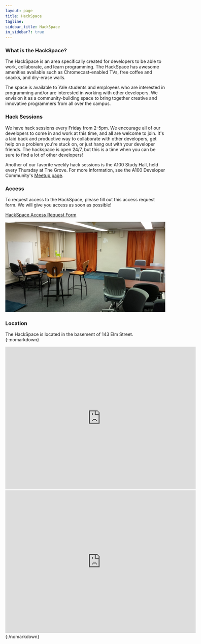 ```yaml
---
layout: page
title: HackSpace
tagline:
sidebar_title: HackSpace
in_sidebar?: true
---
```


### What is the HackSpace?
The HackSpace is an area specifically created for developers to be able to work,
collaborate, and learn programming. The HackSpace has awesome amenities available
such as Chromecast-enabled TVs, free coffee and snacks, and dry-erase walls.


The space is available to Yale students and employees who are interested in programming
and/or are interested in working with other developers. We envision it as a community-building space to bring together creative and innovative programmers from all over the campus.

### Hack Sessions

We have hack sessions every Friday from 2-5pm. We encourage all of our developers to come in and work at this time, and all are welcome to join. It's a laid back and productive way to collaborate with other developers, get help on a problem you're stuck on, or just hang out with your developer friends. The hackspace is open 24/7, but this is a time when you can be sure to find a lot of other developers! 

Another of our favorite weekly hack sessions is the A100 Study Hall, held every Thursday at The Grove. For more information, see the A100 Developer Community's [Meetup page](http://www.meetup.com/a100-dev-community/). 

### Access

To request access to the HackSpace, please fill out this access request form. We will give you access as soon as possible!

[HackSpace Access Request Form](https://docs.google.com/forms/d/1T1J3TDzf2GDEgOW59_Qe7G-kvIyLtVRtnwmkPcBXrdQ/viewform)

![Hackspace](/public/hackspace.jpg)

### Location

The HackSpace is located in the basement of 143 Elm Street.
{::nomarkdown}
<iframe width="600" height="450" frameborder="0" style="border:0" src="https://www.google.com/maps/embed/v1/place?q=143%20Elm%20Street%2C%20New%20Haven%2C%20CT%2C%20United%20States&key=AIzaSyDVa_UKFA2-y7tqwimS8vQYLB8bq6BXZSg"></iframe>
<iframe src="https://www.google.com/maps/embed?pb=!1m0!3m2!1sen!2sus!4v1421250216501!6m8!1m7!1ssWcA95ci9zJmkdENlvZh3A!2m2!1d41.3089159!2d-72.9252938!3f334.23424617512217!4f-13.791542004467019!5f1.5039863278926036" width="600" height="450" frameborder="0" style="border:0"></iframe>
{:/nomarkdown}
